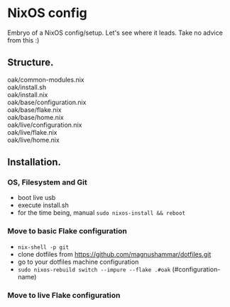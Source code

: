 # NixOS config
Embryo of a NixOS config/setup. Let's see where it leads. Take no advice from this :)

## Structure.

oak/common-modules.nix  
oak/install.sh  
oak/install.nix  
oak/base/configuration.nix  
oak/base/flake.nix  
oak/base/home.nix  
oak/live/configuration.nix  
oak/live/flake.nix  
oak/live/home.nix  

## Installation.

### OS, Filesystem and Git
- boot live usb
- execute install.sh
- for the time being, manual `sudo nixos-install && reboot`

### Move to basic Flake configuration
- `nix-shell -p git`
- clone dotfiles from https://github.com/magnushammar/dotfiles.git
- go to your dotfiles machine configuration
- `sudo nixos-rebuild switch --impure --flake .#oak` (#configuration-name)

### Move to live Flake configuration
